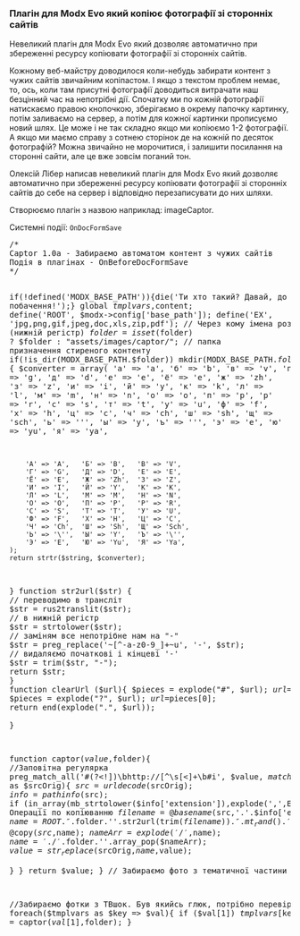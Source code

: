 
<meta http-equiv="Content-Type" content="text/html; charset=utf-8">
<h3>Плагін для Modx Evo який копіює фотографії зі сторонніх сайтів </h3>
Невеликий плагін для Modx Evo який дозволяє автоматично при збереженні ресурсу копіювати фотографії зі сторонніх сайтів.
<p>Кожному веб-майстру доводилося коли-небудь забирати контент з чужих сайтів звичайним копіпастом. І якщо з текстом проблем немає, то, ось, коли там присутні фотографії доводиться витрачати наш безцінний час на непотрібні дії. Спочатку ми по кожній фотографії натискаємо правою кнопочкою, зберігаємо в окрему папочку картинку, потім заливаємо на сервер, а потім для кожної картинки прописуємо новий шлях. Це може і не так складно якщо ми копіюємо 1-2 фотографії. А якщо ми маємо справу з сотнею сторінок де на кожній по десяток фотографій? Можна звичайно не морочитися, і залишити посилання на сторонні сайти, але це вже зовсім поганий тон.</p>
<p>Олексій Лібер написав невеликий плагін для Modx Evo який дозволяє автоматично при збереженні ресурсу копіювати фотографії зі сторонніх сайтів до себе на сервер і відповідно перезаписувати до них шляхи.</p>
<p>Створюємо плагін з назвою наприклад: <span class="text-bold">imageCaptor</span>.</p>
<p>Системні події: <code>OnDocFormSave</code></p>
<pre class="brush: php;">
/*
Captor 1.0a - Забираємо автоматом контент з чужих сайтів
Подія в плагінах - OnBeforeDocFormSave
*/

if(!defined('MODX_BASE_PATH')){die('Ти хто такий? Давай, до побачення!');}
global $tmplvars,$content;
define('ROOT', $modx->config['base_path']);
define('EX', 'jpg,png,gif,jpeg,doc,xls,zip,pdf'); // Через кому імена розширень (нижній регістр)
$folder=isset($folder) ? $folder : "assets/images/captor/"; // папка призначення стиреного контенту
if(!is_dir(MODX_BASE_PATH.$folder)) mkdir(MODX_BASE_PATH.$folder);
// функція трасліта
function rus2translit($string) {
    $converter = array(
        'а' => 'a',   'б' => 'b',   'в' => 'v',
        'г' => 'g',   'д' => 'd',   'е' => 'e',
        'ё' => 'e',   'ж' => 'zh',  'з' => 'z',
        'и' => 'i',   'й' => 'y',   'к' => 'k',
        'л' => 'l',   'м' => 'm',   'н' => 'n',
        'о' => 'o',   'п' => 'p',   'р' => 'r',
        'с' => 's',   'т' => 't',   'у' => 'u',
        'ф' => 'f',   'х' => 'h',   'ц' => 'c',
        'ч' => 'ch',  'ш' => 'sh',  'щ' => 'sch',
        'ь' => '\'',  'ы' => 'y',   'ъ' => '\'',
        'э' => 'e',   'ю' => 'yu',  'я' => 'ya',
        
        'А' => 'A',   'Б' => 'B',   'В' => 'V',
        'Г' => 'G',   'Д' => 'D',   'Е' => 'E',
        'Ё' => 'E',   'Ж' => 'Zh',  'З' => 'Z',
        'И' => 'I',   'Й' => 'Y',   'К' => 'K',
        'Л' => 'L',   'М' => 'M',   'Н' => 'N',
        'О' => 'O',   'П' => 'P',   'Р' => 'R',
        'С' => 'S',   'Т' => 'T',   'У' => 'U',
        'Ф' => 'F',   'Х' => 'H',   'Ц' => 'C',
        'Ч' => 'Ch',  'Ш' => 'Sh',  'Щ' => 'Sch',
        'Ь' => '\'',  'Ы' => 'Y',   'Ъ' => '\'',
        'Э' => 'E',   'Ю' => 'Yu',  'Я' => 'Ya',
    );
    return strtr($string, $converter);
}
function str2url($str) {
    // переводимо в трансліт
    $str = rus2translit($str);
    // в нижній регістр
    $str = strtolower($str);
    // заміням все непотрібне нам на "-"
    $str = preg_replace('~[^-a-z0-9_]+~u', '-', $str);
    // видаляємо початкові і кінцеві '-'
    $str = trim($str, "-");
    return $str;
}
function clearUrl ($url){
	$pieces = explode("#", $url);
	$url=$pieces[0];
	$pieces = explode("?", $url);
	$url=$pieces[0];
	return end(explode(".", $url));		 
}


function captor($value,$folder){
	//Заповітна регулярка
	preg_match_all('#(?<!\])\bhttp://[^\s\[<]+\b#i', $value, $matches);
	foreach ($matches[0] as $srcOrig){
		$src =  urldecode($srcOrig);
		$info = pathinfo($src); 
		if (in_array(mb_strtolower($info['extension']),explode(',',EX))){
			// Операції по копіюванню
			$filename = @basename($src,'.'.$info['extension']);
			$name = ROOT.''.$folder.''.str2url(trim($filename)).''.mt_rand().'.'.$info['extension'];
			@copy($src,$name);
			$nameArr = explode('/',$name);
			$name = './'.$folder.''.array_pop($nameArr);
			$value = str_replace($srcOrig,$name,$value);				
		}
	}
	return $value;
}
// Забираємо фото з тематичної частини
$content = captor($content,$folder);

//Забираємо фотки з ТВшок. Був якийсь глюк, потрібно перевірити
foreach($tmplvars as $key => $val){
	if ($val[1]) $tmplvars[$key][1] = captor($val[1],$folder);
}
</pre>
